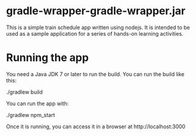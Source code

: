 # gradle-wrapper-gradle-wrapper.jar
This is a simple train schedule app written using nodejs. It is intended to be used as a sample application for a series of hands-on learning activities.

# Running the app
You need a Java JDK 7 or later to run the build. You can run the build like this:

./gradlew build

You can run the app with:

./gradlew npm_start

Once it is running, you can access it in a browser at http://localhost:3000
